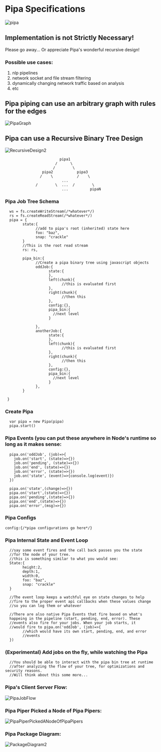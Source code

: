 # Pipa Specifications
![pipa](https://user-images.githubusercontent.com/107733608/176111658-19ea770d-9459-483e-8147-722a85a07afb.jpg)

## Implementation is not Strictly Necessary!
Please go away... Or appreciate Pipa's wonderful recursive design!

### Possible use cases:
1. nlp pipelines
2. network socket and file stream filtering
3. dynamically changing network traffic based on analysis
4. etc


## Pipa piping can use an arbitrary graph with rules for the edges
![PipaGraph](https://github.com/ItsZeusBro/Pipa/blob/ff1dc36aed84679d8a7e42c58a09a9340b8de219/Docs/PipaGraph.jpg)



## Pipa can use a Recursive Binary Tree Design
![RecursiveDesign2](https://github.com/ItsZeusBro/Pipa/blob/51b16cb95b2ba0052ab878f22c6730adb4adbea7/Docs/PipaRecursiveDesign2.jpg)

                             pipa1  
                           /      \
                          /        \
                     pipa2           pipa3
                    /    \           /    \
                              ...
                  /        \  ...  /        \
                              ...          pipaN   


### Pipa Job Tree Schema
      ws = fs.createWriteStream(/*whatever*/)
      rs = fs.createReadStream(/*whatever*/)
      pipa = {
            state:{
                  //add to pipa's root (inherited) state here
                  foo: "baz",
                  snap: "crackle"
            }
            //This is the root read stream
            rs: rs,
            
            pipa_bin:{
                  //Create a pipa binary tree using javascript objects 
                  oddJob:{
                        state:{
                        },
                        left(chunk){
                              //this is evaluated first
                        },
                        right(chunk){
                              //then this
                        },
                        config:{},
                        pipa_bin:{
                          //next level
                        }
                        
                  },
                  anotherJob:{
                        state:{
                        },
                        left(chunk){
                              //this is evaluated first
                        },
                        right(chunk){
                              //then this
                        },
                        config:{},
                        pipa_bin:{
                          //next level
                        }
                  },
            }
           
     }
      
      
### Create Pipa
      var pipa = new Pipa(pipa)
      pipa.start()
      

### Pipa Events (you can put these anywhere in Node's runtime so long as it makes sense:
      pipa.on('oddJob', (job)=>{
        job.on('start', (state)=>{})
        job.on('pending', (state)=>{})
        job.on('end', (state)=>{})
        job.on('error', (state)=>{})
        job.on('state', (event)=>{console.log(event)})
      })

      pipa.on('state',(change)=>{})
      pipa.on('start',(state)=>{})
      pipa.on('pending',(state)=>{})
      pipa.on('end',(state)=>{})
      pipa.on('error',(msg)=>{})

### Pipa Configs
    config:{/*pipa configurations go here*/}
    
### Pipa Internal State and Event Loop
      //say some event fires and the call back passes you the state
      //for the node of your tree.
      //this is something similar to what you would see:
      State:{
            height:2,
            depth:1,
            width:0,
            foo: "baz",
            snap: "crackle"
      }
      
      //The event loop keeps a watchful eye on state changes to help
      //fire to the proper event api callbacks when these values change
      //so you can log them or whatever
      
      //There are also native Pipa Events that fire based on what's 
      happeing in the pipeline (start, pending, end, error). These
      //events also fire for your jobs. When your job starts, it 
      //would fire to pipa.on('oddJob', (job)=>{
            //which would have its own start, pending, end, and error
            //events
      })
         
### (Experimental) Add jobs on the fly, while watching the Pipa 
      //You should be able to interact with the pipa bin tree at runtime
      //after analyzing the flow of your tree, for optimizations and security reasons.
      //Will think about this some more...
      

### Pipa's Client Server Flow:
![PipaJobFlow](https://user-images.githubusercontent.com/107733608/176127062-3178469f-d0a5-4b41-ad5b-1398787ef68e.jpg)


### Pipa Piper Picked a Node of Pipa Pipers:
![PipaPiperPickedANodeOfPipaPipers](https://github.com/ItsZeusBro/Pipa/blob/a62380b72b0a82a45ea6f820f91104a75881d9f6/Docs/PipaPiperPickedANodeOfPipaPipers.jpg)


### Pipa Package Diagram:

![PackageDiagram2](https://github.com/ItsZeusBro/Pipa/blob/51b16cb95b2ba0052ab878f22c6730adb4adbea7/Docs/PipaPackageDiagram2.jpg)
